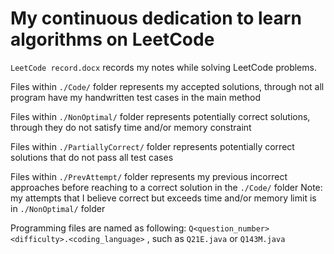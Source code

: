 # My continuous dedication to learn algorithms on **LeetCode**

`LeetCode record.docx` records my notes while solving LeetCode problems.

Files within `./Code/` folder represents my accepted solutions, through not all program have my handwritten test cases in the main method

Files within `./NonOptimal/` folder represents potentially correct solutions, through they do not satisfy time and/or memory constraint

Files within `./PartiallyCorrect/` folder represents potentially correct solutions that do not pass all test cases

Files within `./PrevAttempt/` folder represents my previous incorrect approaches before reaching to a correct solution in the `./Code/` folder
    Note: my attempts that I believe correct but exceeds time and/or memory limit is in `./NonOptimal/` folder

Programming files are named as following: `Q<question_number><difficulty>.<coding_language>` , such as `Q21E.java` or `Q143M.java`